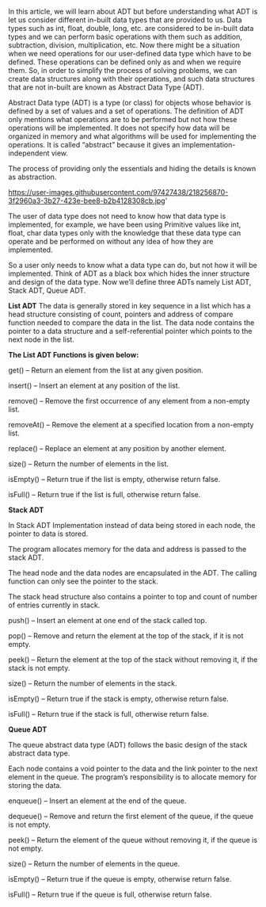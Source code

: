In this article, we will learn about ADT but before understanding what ADT is let us consider different in-built data types that are provided to us. Data types such as int, float, double, long, etc. are considered to be in-built data types and we can perform basic operations with them such as addition, subtraction, division, multiplication, etc. Now there might be a situation when we need operations for our user-defined data type which have to be defined. These operations can be defined only as and when we require them. So, in order to simplify the process of solving problems, we can create data structures along with their operations, and such data structures that are not in-built are known as Abstract Data Type (ADT).

Abstract Data type (ADT) is a type (or class) for objects whose behavior is defined by a set of values and a set of operations. The definition of ADT only mentions what operations are to be performed but not how these operations will be implemented. It does not specify how data will be organized in memory and what algorithms will be used for implementing the operations. It is called “abstract” because it gives an implementation-independent view. 

The process of providing only the essentials and hiding the details is known as abstraction. 

https://user-images.githubusercontent.com/97427438/218256870-3f2960a3-3b27-423e-bee8-b2b4128308cb.jpg'

The user of data type does not need to know how that data type is implemented, for example, we have been using Primitive values like int, float, char data types only with the knowledge that these data type can operate and be performed on without any idea of how they are implemented. 

So a user only needs to know what a data type can do, but not how it will be implemented. Think of ADT as a black box which hides the inner structure and design of the data type. Now we’ll define three ADTs namely List ADT, Stack ADT, Queue ADT.

**List ADT**
The data is generally stored in key sequence in a list which has a head structure consisting of count, pointers and address of compare function needed to compare the data in the list.
The data node contains the pointer to a data structure and a self-referential pointer which points to the next node in the list.

**The List ADT Functions is given below:**

get() – Return an element from the list at any given position.

insert() – Insert an element at any position of the list.

remove() – Remove the first occurrence of any element from a non-empty list.

removeAt() – Remove the element at a specified location from a non-empty list.

replace() – Replace an element at any position by another element.

size() – Return the number of elements in the list.

isEmpty() – Return true if the list is empty, otherwise return false.

isFull() – Return true if the list is full, otherwise return false.

**Stack ADT**

In Stack ADT Implementation instead of data being stored in each node, the pointer to data is stored.

The program allocates memory for the data and address is passed to the stack ADT.

The head node and the data nodes are encapsulated in the ADT. The calling function can only see the pointer to the stack.

The stack head structure also contains a pointer to top and count of number of entries currently in stack.

push() – Insert an element at one end of the stack called top.

pop() – Remove and return the element at the top of the stack, if it is not empty.

peek() – Return the element at the top of the stack without removing it, if the stack is not empty.

size() – Return the number of elements in the stack.

isEmpty() – Return true if the stack is empty, otherwise return false.

isFull() – Return true if the stack is full, otherwise return false.

**Queue ADT**

The queue abstract data type (ADT) follows the basic design of the stack abstract data type.

Each node contains a void pointer to the data and the link pointer to the next element in the queue. The program’s responsibility is to allocate memory for storing the data.

enqueue() – Insert an element at the end of the queue.

dequeue() – Remove and return the first element of the queue, if the queue is not empty.

peek() – Return the element of the queue without removing it, if the queue is not empty.

size() – Return the number of elements in the queue.

isEmpty() – Return true if the queue is empty, otherwise return false.

isFull() – Return true if the queue is full, otherwise return false.
